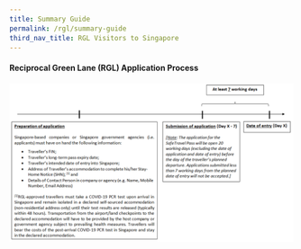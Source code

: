 ```yaml
---
title: Summary Guide
permalink: /rgl/summary-guide
third_nav_title: RGL Visitors to Singapore
---
```



#### Reciprocal Green Lane (RGL) Application Process

<img src="/images/RGL-application-process.png" alt="RGL Application Process"/>
